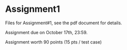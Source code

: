 # Assignment1

Files for Assignment#1, see the pdf document for details.

Assignment due on October 17th, 23:59.

Assignment worth 90 points (15 pts / test case)
